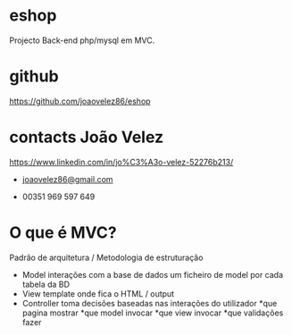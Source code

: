 # eshop
Projecto Back-end php/mysql em MVC.

# github
 https://github.com/joaovelez86/eshop

# contacts João Velez
https://www.linkedin.com/in/jo%C3%A3o-velez-52276b213/

- joaovelez86@gmail.com

- 00351 969 597 649

# O que é MVC?
Padrão de arquitetura / Metodologia de estruturação

- Model 
interações com a base de dados
um ficheiro de model por cada tabela da BD
- View
template onde fica o HTML / output
- Controller
toma decisões baseadas nas interações do utilizador
*que pagina mostrar
*que model invocar
*que view invocar
*que validações fazer
